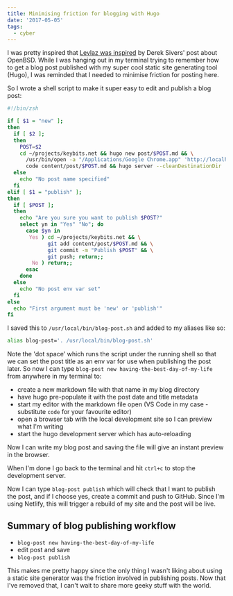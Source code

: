 ```yaml
---
title: Minimising friction for blogging with Hugo
date: '2017-05-05'
tags:
  - cyber
---
```


I was pretty inspired that [Levlaz was inspired](https://levlaz.org/posting-to-wordpress-via-email-with-mutt/) by Derek Sivers' post about OpenBSD. While I was hanging out in my terminal trying to remember how to get a blog post published with my super cool static site generating tool (Hugo), I was reminded that I needed to minimise friction for posting here.

So I wrote a  shell script to make it super easy to edit and publish a blog post:

```bash
#!/bin/zsh

if [ $1 = "new" ];
then
  if [ $2 ];
  then
    POST=$2
    cd ~/projects/keybits.net && hugo new post/$POST.md && \
      /usr/bin/open -a "/Applications/Google Chrome.app" 'http://localhost:1313' && \
      code content/post/$POST.md && hugo server --cleanDestinationDir
  else
    echo "No post name specified"
  fi
elif [ $1 = "publish" ];
then
  if [ $POST ];
  then
    echo "Are you sure you want to publish $POST?"
    select yn in "Yes" "No"; do
      case $yn in
       Yes ) cd ~/projects/keybits.net && \
             git add content/post/$POST.md && \
             git commit -m "Publish $POST" && \
             git push; return;;
        No ) return;;
      esac
    done
  else
    echo "No post env var set"
  fi
else
  echo "First argument must be 'new' or 'publish'"
fi
```

I saved this to `/usr/local/bin/blog-post.sh` and added to my aliases like so:

```bash
alias blog-post='. /usr/local/bin/blog-post.sh'
```

Note the 'dot space' which runs the script under the running shell so that we can set the post title as an env var for use when publishing the post later. So now I can type `blog-post new having-the-best-day-of-my-life` from anywhere in my terminal to:

- create a new markdown file with that name in my blog directory
- have hugo pre-populate it with the post date and title metadata
- start my editor with the markdown file open (VS Code in my case - substitute `code` for your favourite editor)
- open a browser tab with the local development site so I can preview what I'm writing
- start the hugo development server which has auto-reloading

Now I can write my blog post and saving the file will give an instant preview in the browser.

When I'm done I go back to the terminal and hit `ctrl+c` to stop the development server.

Now I can type `blog-post publish` which will check that I want to publish the post, and if I choose yes, create a commit and push to GitHub. Since I'm using Netlify, this will trigger a rebuild of my site and the post will be live.

## Summary of blog publishing workflow

- `blog-post new having-the-best-day-of-my-life`
- edit post and save
- `blog-post publish`

This makes me pretty happy since the only thing I wasn't liking about using a static site generator was the friction involved in publishing posts. Now that I've removed that, I can't wait to share more geeky stuff with the world.
